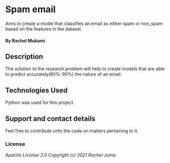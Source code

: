 # Spam email #
 Aims to create a model that classifies an email as either spam or non_spam based on the features in the dataset.
#### By **Rachel Mukami**
## Description
The solution to the research problem will help to create models that are able to predict accurately(80%-90%) the nature of an email.
## Technologies Used
Python was used for this project.
## Support and contact details
Feel free to contribute onto the code on matters pertaining to it.
### License
*Apache License 2.0 Copyright (c) 2021 Rachel Juma*
